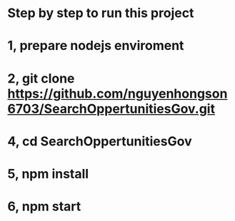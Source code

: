 # Step by step to run this project
# 1, prepare nodejs enviroment 
# 2, git clone https://github.com/nguyenhongson6703/SearchOppertunitiesGov.git
# 4, cd SearchOppertunitiesGov
# 5, npm install
# 6, npm start